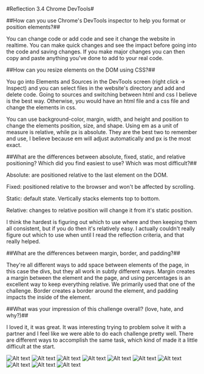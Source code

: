 #Reflection 3.4 Chrome DevTools#

##How can you use Chrome's DevTools inspector to help you format or position elements?##

You can change code or add code and see it change the website in realtime. You can make quick changes and see the impact before going into the code and saving changes. If you make major changes you can then copy and paste anything you've done to add to your real code.

##How can you resize elements on the DOM using CSS?##

You go into Elements and Sources in the DevTools screen (right click -> Inspect) and you can select files in the website's directory and add and delete code. Going to sources and switching between html and css I believe is the best way. Otherwise, you would have an html file and a css file and change the elements in css.

You can use background-color, margin, width, and height and position to change the elements position, size, and shape. Using em as a unit of measure is relative, while px is absolute. They are the best two to remember and use, I believe because em will adjust automatically and px is the most exact.

##What are the differences between absolute, fixed, static, and relative positioning? Which did you find easiest to use? Which was most difficult?##

Absolute: are positioned relative to the last element on the DOM.

Fixed: positioned relative to the browser and won't be affected by scrolling.

Static: default state. Vertically stacks elements top to bottom.

Relative: changes to relative position will change it from it's static position.

I think the hardest is figuring out which to use where and then keeping them all consistent, but if you do then it's relatively easy. I actually couldn't really figure out which to use when until I read the reflection criteria, and that really helped.

##What are the differences between margin, border, and padding?##

They're all different ways to add space between elements of the page, in this case the divs, but they all work in subtly different ways. Margin creates a margin between the element and the page, and using percentages is an excellent way to keep everything relative. We primarily used that one of the challenge. Border creates a border around the element, and padding impacts the inside of the element.

##What was your impression of this challenge overall? (love, hate, and why?)##

I loved it, it was great. It was interesting trying to problem solve it with a partner and I feel like we were able to do each challenge pretty well. There are different ways to accomplish the same task, which kind of made it a little difficult at the start.


![Alt text](imgs/ex1.jpg)
![Alt text](imgs/ex2.jpg)
![Alt text](imgs/ex3.jpg)
![Alt text](imgs/ex4.jpg)
![Alt text](imgs/ex5.jpg)
![Alt text](imgs/ex6.jpg)
![Alt text](imgs/ex7.jpg)
![Alt text](imgs/ex8.jpg)
![Alt text](imgs/ex9-1.jpg)
![Alt text](imgs/ex9-2.jpg)